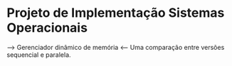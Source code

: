 # Projeto de Implementação Sistemas Operacionais
--> Gerenciador dinâmico de memória <--
Uma comparação entre versões sequencial e paralela.
